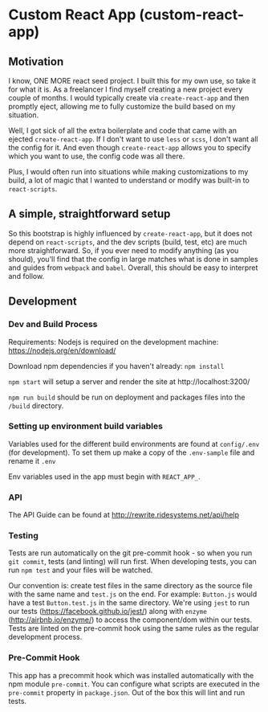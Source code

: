 # Custom React App (custom-react-app) #

## Motivation

I know, ONE MORE react seed project. I built this for my own use, so take it for what it is. As a freelancer I find myself creating a new project every couple of months. I would typically create via `create-react-app` and then promptly eject, allowing me to fully customize the build based on my situation.

Well, I got sick of all the extra boilerplate and code that came with an ejected `create-react-app`. If I don't want to use `less` or `scss`, I don't want all the config for it. And even though `create-react-app` allows you to specify which you want to use, the config code was all there.

Plus, I would often run into situations while making customizations to my build, a lot of magic that I wanted to understand or modify was built-in to `react-scripts`.

## A simple, straightforward setup

So this bootstrap is highly influenced by `create-react-app`, but it does not depend on `react-scripts`, and the dev scripts (build, test, etc) are much more straightforward. So, if you ever need to modify anything (as you should), you'll find that the config in large matches what is done in samples and guides from `webpack` and `babel`. Overall, this should be easy to interpret and follow.

## Development ##

### Dev and Build Process ###

Requirements: Nodejs is required on the development machine: https://nodejs.org/en/download/

Download npm dependencies if you haven't already: `npm install`

`npm start` will setup a server and render the site at http://localhost:3200/

`npm run build` should be run on deployment and packages files into the `/build` directory.

### Setting up environment build variables ###

Variables used for the different build environments are found at `config/.env` (for development). To set them up make a copy of the `.env-sample` file and rename it `.env`

Env variables used in the app must begin with `REACT_APP_`.

### API ###

The API Guide can be found at http://rewrite.ridesystems.net/api/help

### Testing ###

Tests are run automatically on the git pre-commit hook - so when you run `git commit`, tests (and linting) will run first. When developing tests, you can run `npm test` and your files will be watched.

Our convention is: create test files in the same directory as the source file with the same name and `test.js` on the end. For example: `Button.js` would have a test `Button.test.js` in the same directory. We're using `jest` to run our tests (https://facebook.github.io/jest/) along with `enzyme` (http://airbnb.io/enzyme/) to access the component/dom within our tests. Tests are linted on the pre-commit hook using the same rules as the regular development process.

### Pre-Commit Hook

This app has a precommit hook which was installed automatically with the npm module `pre-commit`. You can configure what scripts are executed in the `pre-commit` property in `package.json`. Out of the box this will lint and run tests.
